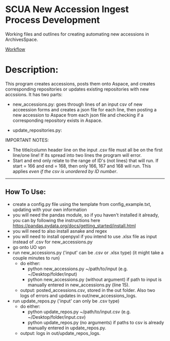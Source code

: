 # SCUA New Accession Ingest Process Development

Working files and outlines for creating automating new accessions in ArchivesSpace.

[Workflow](https://uoregon.sharepoint.com/:u:/s/O365_SCUAprocessing/ES8hGWg_DoJEkE4B2ViETJ4B7sYGi2O9DMJI8LQb5HFwIQ?e=uI8MBR)

# Description:
This program creates accessions, posts them onto Aspace, and creates corresponding repositories
or updates existing repositories with new accssions.
It has two parts: 
- new_accessions.py: goes through lines of an input csv of new acceession forms 
and creates a json file for each line, then posting a new accession to Aspace
from each json file and checking if a corresponding repository exists in Aspace. 

- update_repositories.py:

IMPORTANT NOTES:
- The title/column header line on the input .csv file must all be on the first line/one line! If its spread into two lines the program will error.
- Start and end only relate to the range of ID's (not lines) that will run. If start = 166 and end = 168, then only 166, 167 and 168 will run. This applies *even if the csv is unordered by ID number*.

-------------------------------------------------------
How To Use:
-----------
- create a config.py file using the template from config_example.txt, 
  updating with your own information 
- you will need the pandas module, so if you haven't installed it already,
  you can by following the instructions here https://pandas.pydata.org/docs/getting_started/install.html
- you will need to also install asnake and regex
- you will need to install openpyxl if you intend to use .xlsx file as input instead of .csv for new_accessions.py
- go onto UO vpn
- run new_accessions.py ('input' can be .csv or .xlsx type)
  (it might take a couple minutes to run)
  - do either:
    - python new_accessions.py ~/path/to/input (e.g. ~/Desktop/folder/input)
    - python new_accessions.py (without argument) if path to input is manually entered in new_accessions.py (line 15).
  - output: posted_accessions.csv, stored in the out folder. Also two logs of errors and updates in out/new_accessions_logs.
- run update_repos.py ('input' can only be .csv type)
  - do either: 
    - python update_repos.py ~/path/to/input.csv (e.g. ~/Desktop/folder/input.csv)
    - python update_repos.py (no arguments) if paths to csv is already manually entered in update_repos.py.
  - output: logs in out/update_repos_logs.

